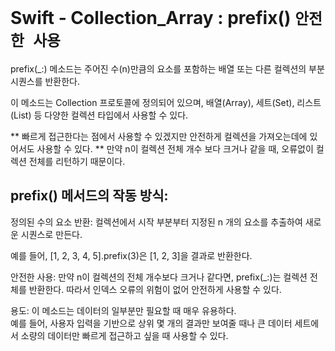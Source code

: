 # Swift - Collection_Array : prefix() `안전한 사용`

prefix(_:) 메소드는 주어진 수(n)만큼의 요소를 포함하는 배열 또는 다른 컬렉션의 부분 시퀀스를 반환한다.  

이 메소드는 Collection 프로토콜에 정의되어 있으며, 배열(Array), 세트(Set), 리스트(List) 등 다양한 컬렉션 타입에서 사용할 수 있다.  

** 빠르게 접근한다는 점에서 사용할 수 있겠지만 안전하게 컬렉션을 가져오는데에 있어서도 사용할 수 있다. **
만약 n이 컬렉션 전체 개수 보다 크거나 같을 때, 오류없이 컬렉션 전체를 리턴하기 때문이다. 



## prefix() 메서드의 작동 방식:
정의된 수의 요소 반환: 컬렉션에서 시작 부분부터 지정된 n 개의 요소를 추출하여 새로운 시퀀스로 만든다.  

예를 들어, [1, 2, 3, 4, 5].prefix(3)은 [1, 2, 3]을 결과로 반환한다.

안전한 사용: 만약 n이 컬렉션의 전체 개수보다 크거나 같다면, prefix(_:)는 컬렉션 전체를 반환한다. 따라서 인덱스 오류의 위험이 없어 안전하게 사용할 수 있다.

용도: 이 메소드는 데이터의 일부분만 필요할 때 매우 유용하다.  
예를 들어, 사용자 입력을 기반으로 상위 몇 개의 결과만 보여줄 때나 큰 데이터 세트에서 소량의 데이터만 빠르게 접근하고 싶을 때 사용할 수 있다.



